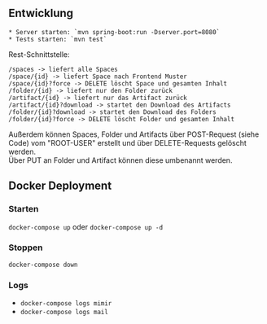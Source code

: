 Entwicklung
---

    * Server starten: `mvn spring-boot:run -Dserver.port=8080`
    * Tests starten: `mvn test`

Rest-Schnittstelle:

    /spaces -> liefert alle Spaces
    /space/{id} -> liefert Space nach Frontend Muster
    /space/{id}?force -> DELETE löscht Space und gesamten Inhalt
    /folder/{id} -> liefert nur den Folder zurück
    /artifact/{id} -> liefert nur das Artifact zurück
    /artifact/{id}?download -> startet den Download des Artifacts
    /folder/{id}?download -> startet den Download des Folders
    /folder/{id}?force -> DELETE löscht Folder und gesamten Inhalt

Außerdem können Spaces, Folder und Artifacts über POST-Request (siehe Code) vom "ROOT-USER" erstellt und über DELETE-Requests gelöscht werden.<br>
Über PUT an Folder und Artifact können diese umbenannt werden.

Docker Deployment
---
### Starten
`docker-compose up` oder `docker-compose up -d`
### Stoppen
`docker-compose down`
### Logs
- `docker-compose logs mimir`
- `docker-compose logs mail`
